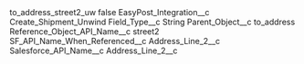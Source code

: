 <?xml version="1.0" encoding="UTF-8"?>
<CustomMetadata xmlns="http://soap.sforce.com/2006/04/metadata" xmlns:xsi="http://www.w3.org/2001/XMLSchema-instance" xmlns:xsd="http://www.w3.org/2001/XMLSchema">
    <label>to_address_street2_uw</label>
    <protected>false</protected>
    <values>
        <field>EasyPost_Integration__c</field>
        <value xsi:type="xsd:string">Create_Shipment_Unwind</value>
    </values>
    <values>
        <field>Field_Type__c</field>
        <value xsi:type="xsd:string">String</value>
    </values>
    <values>
        <field>Parent_Object__c</field>
        <value xsi:type="xsd:string">to_address</value>
    </values>
    <values>
        <field>Reference_Object_API_Name__c</field>
        <value xsi:type="xsd:string">street2</value>
    </values>
    <values>
        <field>SF_API_Name_When_Referenced__c</field>
        <value xsi:type="xsd:string">Address_Line_2__c</value>
    </values>
    <values>
        <field>Salesforce_API_Name__c</field>
        <value xsi:type="xsd:string">Address_Line_2__c</value>
    </values>
</CustomMetadata>
